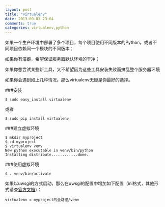 ```yaml
---
layout: post
title: "virtualenv"
date: 2013-09-03 23:04
comments: true
categories: virtualenv,python
---
```


如果一个生产环境中部署了多个项目，每个项目使用不同版本的Python，或者不同项目依赖同一个模块的不同版本；

如果你有洁癖，希望保证服务器默认环境的干净；

如果你想尝试某些新工具，又不希望因为这些工具安装失败而搞乱整个服务器环境

如果你会遇到如上几种情况，那么virtualenv无疑是你最好的选择。

###安装

```
$ sudo easy_install virtualenv
```
或者

```
$ sudo pip install virtualenv
```

<!--more-->

###建立虚拟环境

```
$ mkdir myproject
$ cd myproject
$ virtualenv venv
New python executable in venv/bin/python
Installing distribute............done.
```

###使用虚拟环境

```
$ . venv/bin/activate
```
如果以uwsgi的方式启动，那么在uwsgi的配置中增加如下配置（ini格式，其他形式请查[官方文档](http://uwsgi-docs.readthedocs.org/en/latest/Options.html#home-virtualenv-venv-pyhome)）：

```
virtualenv = myproject的全路径/venv
```
